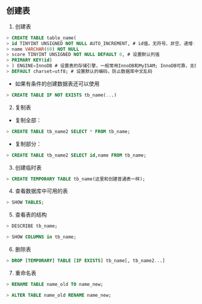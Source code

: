 
## 创建表
1. 创建表
``` sql
> CREATE TABLE table_name(
> id TINYINT UNSIGNED NOT NULL AUTO_INCREMENT, # id值，无符号、非空、递增--唯一性，可做主键。
> name VARCHAR(60) NOT NULL
> score TINYINT UNSIGNED NOT NULL DEFAULT 0, # 设置默认列值
> PRIMARY KEY(id)
> ) ENGINE=InnoDB # 设置表的存储引擎，一般常用InnoDB和MyISAM; InnoDB可靠，支持事务；MyISAM高效不支持全文检索
> DEFAULT charset=utf8; # 设置默认的编码，防止数据库中文乱码
```
- 如果有条件的创建数据表还可以使用
``` sql
> CREATE TABLE IF NOT EXISTS tb_name(...)
```

2. 复制表
- 复制全部：
``` sql
> CREATE TABLE tb_name2 SELECT * FROM tb_name;
```

- 复制部分：
``` sql
> CREATE TABLE tb_name2 SELECT id,name FROM tb_name;
```

3. 创建临时表
``` sql
> CREATE TEMPORARY TABLE tb_name(这里和创建普通表一样);
```

4. 查看数据库中可用的表
``` sql
> SHOW TABLES;
```

5. 查看表的结构
``` sql
> DESCRIBE tb_name;

> SHOW COLUMNS in tb_name;
```

6. 删除表
``` sql
> DROP [TEMPORARY] TABLE [IF EXISTS] tb_name[, tb_name2...]
```

7. 重命名表
``` sql
> RENAME TABLE name_old TO name_new;

> ALTER TABLE name_old RENAME name_new;
```
